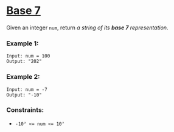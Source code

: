 # [Base 7](https://leetcode.com/problems/base-7/)

Given an integer `num`, return *a string of its **base 7** representation*.


### Example 1:
```
Input: num = 100
Output: "202"
```

### Example 2:
```
Input: num = -7
Output: "-10"
```

### Constraints:

- `-10⁷ <= num <= 10⁷`
